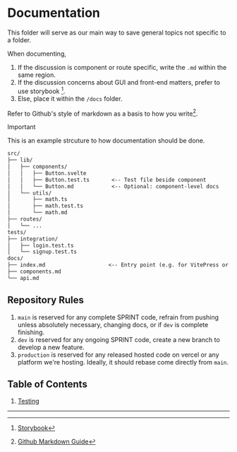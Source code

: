 # Documentation

This folder will serve as our main way to save general topics not specific to a folder.

When documenting,

  1. If the discussion is component or route specific, write the `.md` within the same region.
  2. If the discussion concerns about GUI and front-end matters, prefer to use storybook [^1].
  3. Else, place it within the `/docs` folder.

Refer to Github's style of markdown as a basis to how you write[^2].

> [!IMPORTANT] 
> This is an example strcuture to how documentation should be done.
>```txt
>src/
>├── lib/
> │   ├── components/
> │   │   ├── Button.svelte
> │   │   ├── Button.test.ts       <-- Test file beside component
> │   │   └── Button.md            <-- Optional: component-level docs
> │   └── utils/
> │       ├── math.ts
> │       ├── math.test.ts
> │       └── math.md
> ├── routes/
> │   └── ...
> tests/
> ├── integration/
> │   ├── login.test.ts
> │   └── signup.test.ts
> docs/
> ├── index.md                    <-- Entry point (e.g. for VitePress or mdsvex)
> ├── components.md
> └── api.md
>```

## Repository Rules

 1. `main` is reserved for any complete SPRINT code, refrain from pushing unless absolutely necessary, changing docs, or if `dev` is complete finishing.
 2. `dev` is reserved for any ongoing SPRINT code, create a new branch to develop a new feature. 
 3. `production` is reserved for any released hosted code on vercel or any platform we're hosting. Ideally, it should rebase come directly from `main`.

## Table of Contents

 1. [Testing](./testing.md)

---
[^1]: [Storybook](https://storybook.js.org/docs/get-started/frameworks/sveltekit)
[^2]: [Github Markdown Guide](https://docs.github.com/en/get-started/writing-on-github/getting-started-with-writing-and-formatting-on-github/basic-writing-and-formatting-syntax)
